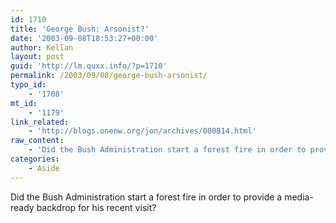 ```yaml
---
id: 1710
title: 'George Bush: Arsonist?'
date: '2003-09-08T18:53:27+00:00'
author: Kellan
layout: post
guid: 'http://lm.quxx.info/?p=1710'
permalink: /2003/09/08/george-bush-arsonist/
typo_id:
    - '1708'
mt_id:
    - '1179'
link_related:
    - 'http://blogs.onenw.org/jon/archives/000814.html'
raw_content:
    - 'Did the Bush Administration start a forest fire in order to provide a media-ready backdrop for his recent visit?'
categories:
    - Aside
---
```


Did the Bush Administration start a forest fire in order to provide a media-ready backdrop for his recent visit?